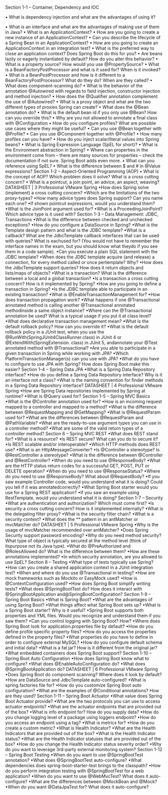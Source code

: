 
Section 1-1 – Container, Dependency and IOC

• What is dependency injection and what are the advantages of using it?





• What is an interface and what are the advantages of making use of them in Java?
• What is an ApplicationContext?
• How are you going to create a new instance of an ApplicationContext?
• Can you describe the lifecycle of a Spring Bean in an ApplicationContext?
• How are you going to create an ApplicationContext in an integration test?
• What is the preferred way to close an application context? Does Spring Boot do this for you?
• Are beans lazily or eagerly instantiated by default? How do you alter this behavior?
• What is a property source? How would you use @PropertySource?
• What is a BeanFactoryPostProcessor and what is it used for? When is it invoked?
• What is a BeanPostProcessor and how is it different to a BeanFactoryPostProcessor? What do they do? When are they called?
• What does component-scanning do?
• What is the behavior of the annotation @Autowired with regards to field injection, constructor injection and method injection?
• How does the @Qualifier annotation complement the use of @Autowired?
• What is a proxy object and what are the two different types of proxies Spring can create?
• What does the @Bean annotation do?
• What is the default bean id if you only use @Bean? How can you override this?
• Why are you not allowed to annotate a final class with @Configuration
• How do you configure profiles? What are possible use cases where they might be useful?
• Can you use @Bean together with @Profile?
• Can you use @Component together with @Profile?
• How many profiles can you have?
• How do you inject scalar/literal values into Spring beans?
• What is Spring Expression Language (SpEL for short)?
• What is the Environment abstraction in Spring?
• Where can properties in the environment come from – there are many sources for properties – check the documentation if not sure. Spring Boot adds even more.
• What can you reference using SpEL?
• What is the difference between $ and # in @Value expressions?
Section 1-2 – Aspect-Oriented Programming (AOP)
• What is the concept of AOP? Which problem does it solve? What is a cross cutting concern?
• What is a pointcut, a join point, an advice, an aspect, weaving?
DATASHEET | 3
Professional VMware Spring
•How does Spring solve (implement) a cross cutting concern?
•Which are the limitations of the two proxy-types?
•How many advice types does Spring support? Can you name each one?
•If shown pointcut expressions, would you understand them?
•What is the JoinPoint argument used for?
•What is a ProceedingJoinPoint? Which advice type is it used with?
Section 1-3 – Data Management: JDBC, Transactions
•What is the difference between checked and unchecked exceptions?
•How do you configure a DataSource in Spring?
•What is the Template design pattern and what is the JDBC template?
•What is a callback? What are the JdbcTemplate callback interfaces that can be used with queries? What is eachused for? (You would not have to remember the interface names in the exam, but you should know what theydo if you see them in a code sample).
•Can you execute a plain SQL statement with the JDBC template?
•When does the JDBC template acquire (and release) a connection, for every method called or once pertemplate? Why?
•How does the JdbcTemplate support queries? How does it return objects and lists/maps of objects?
•What is a transaction? What is the difference between a local and a global transaction?
•Is a transaction a cross cutting concern? How is it implemented by Spring?
•How are you going to define a transaction in Spring?
•Is the JDBC template able to participate in an existing transaction?
•What is @EnableTransactionManagement for?
•How does transaction propagation work?
•What happens if one @Transactional annotated method is calling another @Transactional annotated methodinside a same object instance?
•Where can the @Transactional annotation be used? What is a typical usage if you put it at class level?
•What does declarative transaction management mean?
•What is the default rollback policy? How can you override it?
•What is the default rollback policy in a JUnit test, when you use the @RunWith(SpringJUnit4ClassRunner.class) in JUnit 4 or @ExtendWith(SpringExtension. class) in JUnit 5, andannotate your @Test annotated method with @Transactional?
•Are you able to participate in a given transaction in Spring while working with JPA?
•Which PlatformTransactionManager(s) can you use with JPA?
•What do you have to configure to use JPA with Spring? How does Spring Boot make this easier?
Section 1-4 – Spring Data JPA
•What is a Spring Data Repository interface?
•How do you define a Spring Data Repository interface? Why is it an interface not a class?
•What is the naming convention for finder methods in a Spring Data Repository interface?
DATASHEET | 4
Professional VMware Spring
•How are Spring Data repositories implemented by Spring at runtime?
•What is @Query used for?
Section 1-5 – Spring MVC Basics
•What is the @Controller annotation used for?
•How is an incoming request mapped to a controller and mapped to a method?
•What is the difference between @RequestMapping and @GetMapping?
•What is @RequestParam used for?
•What are the differences between @RequestParam and @PathVariable?
•What are the ready-to-use argument types you can use in a controller method?
•What are some of the valid return types of a controller method?
Section 6 – Spring MVC REST
•What does REST stand for?
•What is a resource?
•Is REST secure? What can you do to secure it?
•Is REST scalable and/or interoperable?
•Which HTTP methods does REST use?
•What is an HttpMessageConverter?
•Is @Controller a stereotype? Is @RestController a stereotype?
•What is the difference between @Controller and @RestController?
•When do you need to use @ResponseBody?
•What are the HTTP status return codes for a successful GET, POST, PUT or DELETE operation?
•When do you need to use @ResponseStatus?
•Where do you need to use @ResponseBody? What about @RequestBody?
•If you saw example Controller code, would you understand what it is doing? Could you tell if it was annotatedcorrectly?
•What Spring Boot starter would you use for a Spring REST application?
•If you saw an example using RestTemplate, would you understand what it is doing?
Section 1-7 – Security
•What are authentication and authorization? Which must come first?
•Is security a cross cutting concern? How is it implemented internally?
•What is the delegating filter proxy?
•What is the security filter chain?
•What is a security context?
•What does the ** pattern in an antMatcher or mvcMatcher do?
DATASHEET | 5
Professional VMware Spring
•Why is the usage of mvcMatcher recommended over antMatcher?
•Does Spring Security support password encoding?
•Why do you need method security? What type of object is typically secured at the method level (think of itspurpose not its Java type).
•What do @PreAuthorized and @RolesAllowed do? What is the difference between them?
•How are these annotations implemented?
•In which security annotation, are you allowed to use SpEL?
Section 8 – Testing
•What type of tests typically use Spring?
•How can you create a shared application context in a JUnit integration test?
•When and where do you use @Transactional in testing?
•How are mock frameworks such as Mockito or EasyMock used?
•How is @ContextConfiguration used?
•How does Spring Boot simplify writing tests?
•What does @SpringBootTest do? How does it interact with @SpringBootApplication and@SpringBootConfiguration?
Section 1-9 – Spring Boot Basics
•What is Spring Boot?
•What are the advantages of using Spring Boot?
•What things affect what Spring Boot sets up?
•What is a Spring Boot starter? Why is it useful?
•Spring Boot supports both properties and YML files. Would you recognize and understand them if you saw them?
•Can you control logging with Spring Boot? How?
•Where does Spring Boot look for application.properties file by default?
•How do you define profile specific property files?
•How do you access the properties defined in the property files?
•What properties do you have to define in order to configure external MySQL?
•How do you configure default schema and initial data?
•What is a fat jar? How is it different from the original jar?
•What embedded containers does Spring Boot support?
Section 1-10 – Spring Boot Auto Configuration
•How does Spring Boot know what to configure?
•What does @EnableAutoConfiguration do?
•What does @SpringBootApplication do?
DATASHEET | 6
Professional VMware Spring
•Does Spring Boot do component scanning? Where does it look by default?
•How are DataSource and JdbcTemplate auto-configured?
•What is spring.factories file for?
•How do you customize Spring Boot auto configuration?
•What are the examples of @Conditional annotations? How are they used?
Section 1-11 – Spring Boot Actuator
•What value does Spring Boot Actuator provide?
•What are the two protocols you can use to access actuator endpoints?
•What are the actuator endpoints that are provided out of the box?
•What is info endpoint for? How do you supply data?
•How do you change logging level of a package using loggers endpoint?
•How do you access an endpoint using a tag?
•What is metrics for?
•How do you create a custom metric?
•What is Health Indicator?
•What are the Health Indicators that are provided out of the box?
•What is the Health Indicator status?
•What are the Health Indicator statuses that are provided out of the box?
•How do you change the Health Indicator status severity order?
•Why do you want to leverage 3rd-party external monitoring system?
Section 1-12 – Spring Boot Testing
•When do you want to use @SpringBootTest annotation?
•What does @SpringBootTest auto-configure?
•What dependencies does spring-boot-starter-test brings to the classpath?
•How do you perform integration testing with @SpringBootTest for a web application?
•When do you want to use @WebMvcTest? What does it auto-configure?
•What are the differences between @MockBean and @Mock?
•When do you want @DataJpaTest for? What does it auto-configure?
